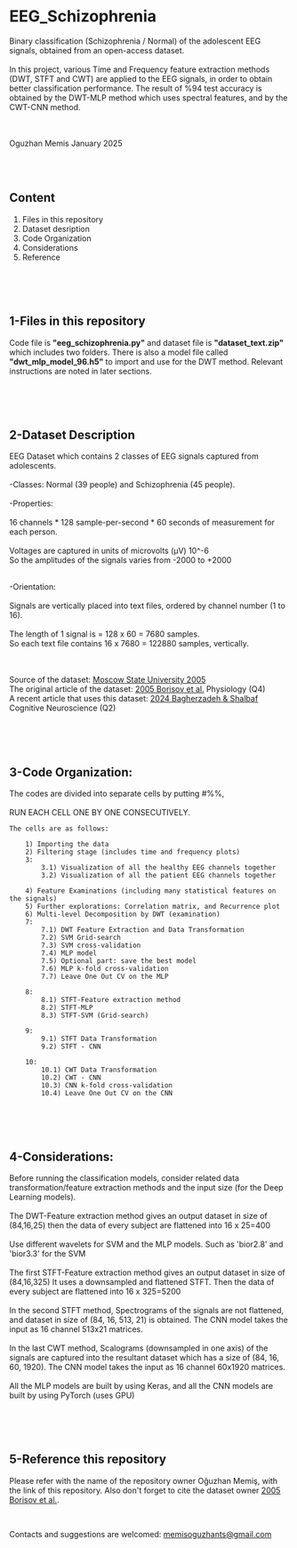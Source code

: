 # EEG_Schizophrenia
 Binary classification (Schizophrenia / Normal) of the adolescent EEG signals, obtained from an open-access dataset.
 <br><br>
 In this project, various Time and Frequency feature extraction methods (DWT, STFT and CWT) are applied to the EEG signals, in order to obtain better classification performance. The result of %94 test accuracy is obtained by the DWT-MLP method which uses spectral features, and by the CWT-CNN method. 

 <br><br>
 Oguzhan Memis  January 2025

<br><br>

## Content
1) Files in this repository
2) Dataset desription
3) Code Organization
4) Considerations
5) Reference

<br><br><br>

## 1-Files in this repository

Code file is **"eeg_schizophrenia.py"** and dataset file is **"dataset_text.zip"** which includes two folders.
There is also a model file called **"dwt_mlp_model_96.h5"** to import and use for the DWT method. Relevant instructions are noted in later sections.

<br><br><br>

## 2-Dataset Description

EEG Dataset which contains 2 classes of EEG signals captured from adolescents.
<br><br>
-Classes: Normal (39 people) and Schizophrenia (45 people).
<br><br>
-Properties:
<br>   
    16 channels * 128 sample-per-second * 60 seconds of measurement for each person.
<br>  
    Voltages are captured in units of microvolts (µV) 10^-6
<br>
    So the amplitudes of the signals varies from -2000 to +2000
<br><br>

-Orientation:
<br>    
    Signals are vertically placed into text files, ordered by channel number (1 to 16).
<br>    
    The length of 1 signal is = 128 x 60 = 7680 samples.
<br>
    So each text file contains  16 x 7680 = 122880 samples, vertically.

<br><br>
Source of the dataset: [Moscow State University 2005](http://brain.bio.msu.ru/eeg_schizophrenia.htm) 
<br>
The original article of the dataset:  [2005 Borisov et al.](https://doi.org/10.1007/s10747-005-0042-z)  Physiology (Q4) 
<br>
A recent article that uses this dataset: [2024 Bagherzadeh & Shalbaf](https://doi.org/10.1007/s11571-024-10121-0)  Cognitive Neuroscience (Q2)

<br><br><br>



## 3-Code Organization:


The codes are divided into separate cells by putting #%%,
<br><br>
RUN EACH CELL ONE BY ONE CONSECUTIVELY.
    <br>
    
    The cells are as follows:
        
        1) Importing the data
        2) Filtering stage (includes time and frequency plots)
        3:
            3.1) Visualization of all the healthy EEG channels together
            3.2) Visualization of all the patient EEG channels together
            
        4) Feature Examinations (including many statistical features on the signals)
        5) Further explorations: Correlation matrix, and Recurrence plot
        6) Multi-level Decomposition by DWT (examination)
        7:
            7.1) DWT Feature Extraction and Data Transformation
            7.2) SVM Grid-search
            7.3) SVM cross-validation
            7.4) MLP model
            7.5) Optional part: save the best model
            7.6) MLP k-fold cross-validation
            7.7) Leave One Out CV on the MLP
        
        8:
            8.1) STFT-Feature extraction method
            8.2) STFT-MLP
            8.3) STFT-SVM (Grid-search)
            
        9:
            9.1) STFT Data Transformation
            9.2) STFT - CNN
            
        10:
            10.1) CWT Data Transformation
            10.2) CWT - CNN
            10.3) CNN k-fold cross-validation
            10.4) Leave One Out CV on the CNN

<br><br><br>
    
## 4-Considerations:

Before running the classification models, consider related data transformation/feature extraction methods
and the input size (for the Deep Learning models). 
<br><br>
The DWT-Feature extraction method gives an output dataset in size of (84,16,25)
then the data of every subject are flattened into 16 x 25=400
<br><br>
Use different wavelets for SVM and the MLP models. Such as 'bior2.8' and 'bior3.3' for the SVM
<br><br>
The first STFT-Feature extraction method gives an output dataset in size of (84,16,325)
It uses a downsampled and flattened STFT.
Then the data of every subject are flattened into 16 x 325=5200
<br><br>
In the second STFT method, Spectrograms of the signals are not flattened, and 
dataset in size of  (84, 16, 513, 21) is obtained. 
The CNN model takes the input as 16 channel 513x21 matrices.
<br><br>
In the last CWT method, Scalograms (downsampled in one axis) of the signals are captured 
into the resultant dataset which has a size of (84, 16, 60, 1920).
The CNN model takes the input as 16 channel 60x1920 matrices.
<br><br>
All the MLP models are built by using Keras, 
and all the CNN models are built by using PyTorch (uses GPU) 

<br><br><br>

## 5-Reference this repository

Please refer with the name of the repository owner Oğuzhan Memiş, with the link of this repository.
Also don't forget to cite the dataset owner [2005 Borisov et al.](https://doi.org/10.1007/s10747-005-0042-z).

<br>

Contacts and suggestions are welcomed: memisoguzhants@gmail.com 